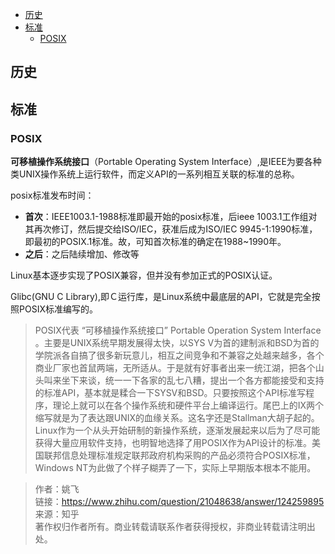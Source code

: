 
<!-- TOC -->

- [历史](#历史)
- [标准](#标准)
    - [POSIX](#posix)

<!-- /TOC -->

## 历史

## 标准

### POSIX

**可移植操作系统接口**（Portable Operating System Interface）,是IEEE为要各种类UNIX操作系统上运行软件，而定义API的一系列相互关联的标准的总称。

posix标准发布时间：
- **首次**：IEEE1003.1-1988标准即最开始的posix标准，后ieee 1003.1工作组对其再次修订，然后提交给ISO/IEC，获准后成为ISO/IEC 9945-1:1990标准，即最初的POSIX.1标准。故，可知首次标准的确定在1988~1990年。
- **之后**：之后陆续增加、修改等

<!-- 此标准大约开始于1985年。 -->

Linux基本逐步实现了POSIX兼容，但并没有参加正式的POSIX认证。

Glibc(GNU C Library),即Ｃ运行库，是Linux系统中最底层的API，它就是完全按照POSIX标准编写的。

> POSIX代表 “可移植操作系统接口” Portable Operation System Interface 。主要是UNIX系统早期发展得太快，以SYS V为首的建制派和BSD为首的学院派各自搞了很多新玩意儿，相互之间竞争和不兼容之处越来越多，各个商业厂家也首鼠两端，无所适从。于是就有好事者出来一统江湖，把各个山头叫来坐下来谈，统一一下各家的乱七八糟，提出一个各方都能接受和支持的标准API，基本就是糅合一下SYSV和BSD。只要按照这个API标准写程序，理论上就可以在各个操作系统和硬件平台上编译运行。尾巴上的IX两个缩写就是为了表达跟UNIX的血缘关系。这名字还是Stallman大胡子起的。Linux作为一个从头开始研制的新操作系统，逐渐发展起来以后为了尽可能获得大量应用软件支持，也明智地选择了用POSIX作为API设计的标准。美国联邦信息处理标准规定联邦政府机构采购的产品必须符合POSIX标准，Windows NT为此做了个样子糊弄了一下，实际上早期版本根本不能用。

> 作者：姚飞  
> 链接：https://www.zhihu.com/question/21048638/answer/124259895  
> 来源：知乎  
> 著作权归作者所有。商业转载请联系作者获得授权，非商业转载请注明出处。  

